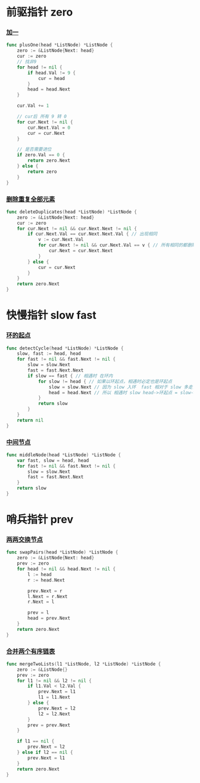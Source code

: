 # 前驱指针 zero

### [加一](https://leetcode.cn/problems/plus-one-linked-list)

```go
func plusOne(head *ListNode) *ListNode {
	zero := &ListNode{Next: head}
	cur := zero
	// 找非9
	for head != nil {
		if head.Val != 9 {
			cur = head
		}
		head = head.Next
	}

	cur.Val += 1

	// cur后 所有 9 转 0
	for cur.Next != nil {
		cur.Next.Val = 0
		cur = cur.Next
	}

	// 是否需要进位
	if zero.Val == 0 {
		return zero.Next
	} else {
		return zero
	}
}
```

### [删除重复全部元素](https://leetcode.cn/problems/remove-duplicates-from-sorted-list-ii)

```go
func deleteDuplicates(head *ListNode) *ListNode {
	zero := &ListNode{Next: head}
	cur := zero
	for cur.Next != nil && cur.Next.Next != nil {
		if cur.Next.Val == cur.Next.Next.Val { // 出现相同
			v := cur.Next.Val
			for cur.Next != nil && cur.Next.Val == v { // 所有相同的都删除
				cur.Next = cur.Next.Next
			}
		} else {
			cur = cur.Next
		}
	}
	return zero.Next
}
```

# 快慢指针 slow fast

### [环的起点](https://leetcode.cn/problems/linked-list-cycle-ii)

```go
func detectCycle(head *ListNode) *ListNode {
	slow, fast := head, head
	for fast != nil && fast.Next != nil {
		slow = slow.Next
		fast = fast.Next.Next
		if slow == fast { // 相遇时 在环内
			for slow != head { // 如果以环起点，相遇时必定也是环起点
				slow = slow.Next // 因为 slow 入环  fast 相对于 slow 多走了 head->环起点
				head = head.Next // 所以 相遇时 slow head->环起点 = slow->环起点
			}
			return slow
		}
	}
	return nil
}

```

### [中间节点](https://leetcode.cn/problems/middle-of-the-linked-list)

```go
func middleNode(head *ListNode) *ListNode {
	var fast, slow = head, head
	for fast != nil && fast.Next != nil {
		slow = slow.Next
		fast = fast.Next.Next
	}
	return slow
}
```

# 哨兵指针 prev

### [两两交换节点](https://leetcode.cn/problems/swap-nodes-in-pairs)

```go
func swapPairs(head *ListNode) *ListNode {
	zero := &ListNode{Next: head}
	prev := zero
	for head != nil && head.Next != nil {
		l := head
		r := head.Next

		prev.Next = r
		l.Next = r.Next
		r.Next = l

		prev = l
		head = prev.Next
	}
	return zero.Next
}
```

### [合并两个有序链表](https://leetcode.cn/problems/merge-two-sorted-lists)

```go
func mergeTwoLists(l1 *ListNode, l2 *ListNode) *ListNode {
	zero := &ListNode{}
	prev := zero
	for l1 != nil && l2 != nil {
		if l1.Val < l2.Val {
			prev.Next = l1
			l1 = l1.Next
		} else {
			prev.Next = l2
			l2 = l2.Next
		}
		prev = prev.Next
	}

	if l1 == nil {
		prev.Next = l2
	} else if l2 == nil {
		prev.Next = l1
	}
	return zero.Next
}
```